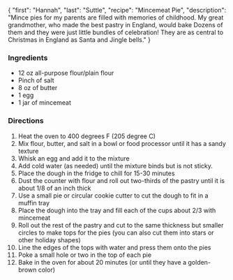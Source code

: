 {
    "first": "Hannah",
    "last": "Suttle",
    "recipe": "Mincemeat Pie",
    "description": "Mince pies for my parents are filled with memories of childhood. My great grandmother, who made the best pastry in England, would bake Dozens of them and they were just little bundles of celebration! They are as central to Christmas in England as Santa and Jingle bells."
}

<div class="ingredients">
        <h3>Ingredients</h3>
        <ul>
          <li>12 oz all-purpose flour/plain flour</li>
          <li>Pinch of salt</li>
          <li>8 oz of butter</li>
          <li>1 egg</li>
          <li>1 jar of mincemeat</li>
        </ul>
      </div>
      <div class="directions">
        <h3>Directions</h3>
        <ol>
          <li>Heat the oven to 400 degrees F (205 degree C)</li>
          <li>Mix flour, butter, and salt in a bowl or food processor until it has a sandy texture</li>
          <li>Whisk an egg and add it to the mixture</li>
          <li>Add cold water (as needed) until the mixture binds but is not sticky.</li>
          <li>Place the dough in the fridge to chill for 15-30 minutes</li>
          <li>Dust the counter with flour and roll out two-thirds of the pastry until it is about 1/8 of an inch thick</li>
          <li>Use a small pie or circular cookie cutter to cut the dough to fit in a muffin tray</li>
          <li>Place the dough into the tray and fill each of the cups about 2/3 with mincemeat</li>
          <li>Roll out the rest of the pastry and cut to the same thickness but smaller circles to make tops for the pies (you can also cut them into stars or other holiday shapes)</li>
          <li>Line the edges of the tops with water and press them onto the pies</li>
          <li>Poke a small hole or two in the top of each pie</li>
          <li>Bake in the oven for about 20 minutes (or until they have a golden-brown color)</li>
        </ol>
      </div>

